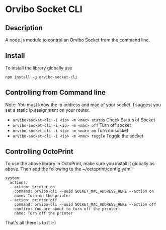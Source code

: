 Orvibo Socket CLI
====================

## Description
A node.js module to control an Orvibo Socket from the command line.

## Install

To install the library globally use

`npm install -g orvibo-socket-cli`

## Controlling from Command line

Note: You must know the ip address and mac of your socket. I suggest you set a static ip assignment on your router.

* `orvibo-socket-cli -i <ip> -m <mac> status` Check Status of Socket
* `orvibo-socket-cli -i <ip> -m <mac> off` Turn off socket
* `orvibo-socket-cli -i <ip> -m <mac> on` Turn on socket
* `orvibo-socket-cli -i <ip> -m <mac> toggle` Toggle the socket

## Controlling OctoPrint

To use the above library in OctoPrint, make sure you install it globally as above. Then add the following to the ~/octoprint/config.yaml

```
system:
  actions:
  - action: printer on
    command: orvibo-cli --uuid SOCKET_MAC_ADDRESS_HERE --action on
    name: Turn on the printer
  - action: printer off
    command: orvibo-cli --uuid SOCKET_MAC_ADDRESS_HERE --action off
    confirm: You are about to turn off the printer.
    name: Turn off the printer
```

That's all there is to it :-)
